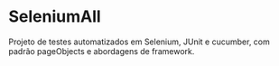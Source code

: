 # SeleniumAll
Projeto de testes automatizados em Selenium, JUnit e cucumber, com padrão pageObjects e abordagens de framework.
